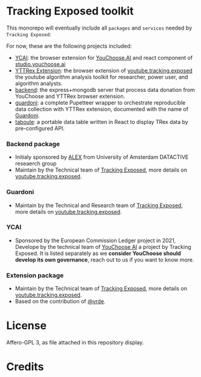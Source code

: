 # Tracking Exposed toolkit

This monorepo will eventually include all `packages` and `services` needed by `Tracking Exposed`:

For now, these are the following projects included:

- [YCAI](./YCAI/): the browser extension for [YouChoose.AI](https://youchoose.ai) and react component of [studio.youchoose.ai](https://studio.youchoose.ai)
- [YTTRex Extension](./extension/): the browser extension of [youtube.tracking.exposed](https://youtube.tracking.exposed) the youtube algorithm analysis toolkit for researcher, power user, and algorithm analysts.
- [backend](./backend/): the express+mongodb server that process data donation from YouChoose and YTTRex browser extension.
- [guardoni](./guardoni/): a complete Pupetteer wrapper to orchestrate reproducible data collection with YTTRex extension, documented with the name of [Guardoni](https://youtube.tracking.exposed/guardoni).
- [taboule](./packages/taboule/): a portable data table written in React to display TRex data by pre-configured API.

### Backend package

- Initialy sponsored by [ALEX](https://algorithms.exposed) from University of Amsterdam DATACTIVE reseaerch group
- Maintain by the Technical team of [Tracking Exposed](https://tracking.exposed), more details on [youtube.tracking.exposed](https://youtube.tracking.exposed).

### Guardoni

- Maintain by the Technical and Research team of [Tracking Exposed](https://tracking.exposed), more details on [youtube.tracking.exposed](https://youtube.tracking.exposed).

### YCAI

- Sponsored by the European Commission Ledger project in 2021, Develope by the technical team of [YouChoose AI](https://youchoose.ai) a project by Tracking Exposed. It is listed separately as we **consider YouChoose should develop its own governance**, reach out to us if you want to know more.

### Extension package

- Maintain by the Technical team of [Tracking Exposed](https://tracking.exposed), more details on [youtube.tracking.exposed](https://youtube.tracking.exposed).
- Based on the contribution of [@vrde](https://github.com/vrde).

# License

Affero-GPL 3, as file attached in this repository display.

# Credits
